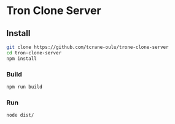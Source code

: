 # Tron Clone Server

## Install

```bash
git clone https://github.com/tcrane-oulu/trone-clone-server
cd tron-clone-server
npm install
```

### Build

```bash
npm run build
```

### Run

```bash
node dist/
```
